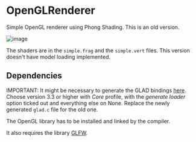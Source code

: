 # OpenGLRenderer
Simple OpenGL renderer using Phong Shading. This is an old version. 

![image](https://user-images.githubusercontent.com/44004166/141356084-0487e9bf-be56-472b-ae55-934549ad0b49.png)

The shaders are in the `simple.frag` and the `simple.vert` files. This version doesn't have model loading implemented.

## Dependencies
IMPORTANT: It might be necessary to generate the GLAD bindings [here](https://glad.dav1d.de/#profile=core&language=c&specification=gl&loader=on&api=gl%3D4.6). Choose version 3.3 or higher with _Core_ profile, with the _generate loader_ option ticked out and everything else on None. Replace the newly generated `glad.c` file for the old one.

The OpenGL library has to be installed and linked by the compiler.

It also requires the library [GLFW](https://www.glfw.org/).
